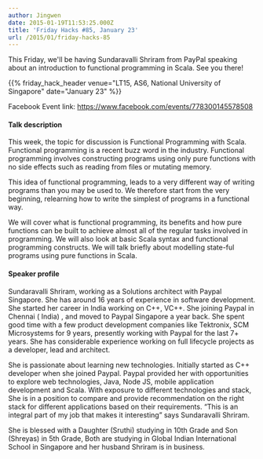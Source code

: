 ```yaml
---
author: Jingwen
date: 2015-01-19T11:53:25.000Z
title: 'Friday Hacks #85, January 23'
url: /2015/01/friday-hacks-85
---
```


This Friday, we'll be having Sundaravalli Shriram from PayPal speaking about an
introduction to functional programming in Scala. See you there!

{{% friday_hack_header venue="LT15, AS6, National University of Singapore" date="January 23" %}}

Facebook Event link: https://www.facebook.com/events/778300145578508

#### Talk description

This week, the topic for discussion is Functional Programming with Scala. Functional programming is a recent buzz word in the industry. Functional programming involves constructing programs using only pure functions with no side effects such as reading from files or mutating memory.

This idea of functional programming, leads to a very different way of writing programs than you may be used to. We therefore start from the very beginning, relearning how to write the simplest of programs in a functional way.

We will cover what is functional programming, its benefits and how pure functions can be built to achieve almost all of the regular tasks involved in programming. We will also look at basic Scala syntax and functional programming constructs. We will talk briefly about modelling state-ful programs using pure functions in Scala.

#### Speaker profile

Sundaravalli Shriram, working as a Solutions architect with Paypal Singapore. She has around 16 years of experience in software development. She started her career in India working on C++, VC++. She joining Paypal in Chennai ( India) , and moved to Paypal Singapore a year back. She spent good time with a few product development companies like Tektronix, SCM Microsystems for 9 years, presently working with Paypal for the last 7+ years. She has considerable experience working on full lifecycle projects as a developer, lead and architect.

She is passionate about learning new technologies. Initially started as C++ developer when she joined Paypal. Paypal provided her with opportunities to explore web technologies, Java, Node JS, mobile application development and Scala. With exposure to different technologies and stack, She is in a position to compare and provide recommendation on the right stack for different applications based on their requirements. “This is an integral part of my job that makes it interesting” says Sundaravalli Shriram.

She is blessed with a Daughter (Sruthi) studying in 10th Grade and Son (Shreyas) in 5th Grade, Both are studying in Global Indian International School in Singapore and her husband Shriram is in business.
